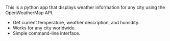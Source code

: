 This is a python app that displays weather information for any city using the OpenWeatherMap API.

- Get current temperature, weather description, and humidity.
- Works for any city worldwide.
- Simple command-line interface.

